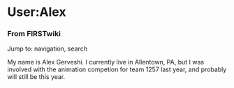 # User:Alex

### From FIRSTwiki

Jump to: navigation, search

My name is Alex Gerveshi. I currently live in Allentown, PA, but I was
involved with the animation competion for team 1257 last year, and probably
will still be this year.

